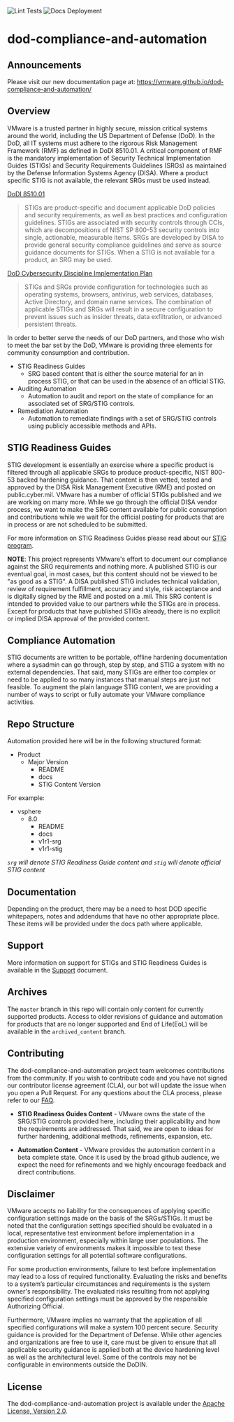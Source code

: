 ![Lint Tests](https://github.com/vmware/dod-compliance-and-automation/actions/workflows/code-linting.yml/badge.svg?master)
![Docs Deployment](https://github.com/vmware/dod-compliance-and-automation/actions/workflows/deploy-docs.yml/badge.svg?docs)
# dod-compliance-and-automation

## Announcements
Please visit our new documentation page at: https://vmware.github.io/dod-compliance-and-automation/  

## Overview
VMware is a trusted partner in highly secure, mission critical systems around the world, including the US Department of Defense (DoD). In the DoD, all IT systems must adhere to the rigorous Risk Management Framework (RMF) as defined in DoDI 8510.01. A critical component of RMF is the mandatory implementation of Security Technical Implementation Guides (STIGs) and Security Requirements Guidelines (SRGs) as maintained by the Defense Information Systems Agency (DISA). Where a product specific STIG is not available, the relevant SRGs must be used instead.

[DoDI 8510.01](http://acqnotes.com/wp-content/uploads/2014/09/DoD-Instruction-8510.01-Risk-Management-Framework-RMF-for-DoD-Information-Technology-IT-24-May-2016.pdf)

>STIGs are product-specific and document applicable DoD policies and security
requirements, as well as best practices and configuration guidelines. STIGs are associated with
security controls through CCIs, which are decompositions of NIST SP 800-53 security controls
into single, actionable, measurable items. SRGs are developed by DISA to provide general
security compliance guidelines and serve as source guidance documents for STIGs. When a
STIG is not available for a product, an SRG may be used.

[DoD Cybersecurity Discipline
Implementation Plan](https://dodcio.defense.gov/Portals/0/Documents/Cyber/CyberDis-ImpPlan.pdf)

>STIGs and SRGs provide
configuration for technologies such as operating systems, browsers, antivirus, web services,
databases, Active Directory, and domain name services. The combination of applicable STIGs
and SRGs will result in a secure configuration to prevent issues such as insider threats, data
exfiltration, or advanced persistent threats.

In order to better serve the needs of our DoD partners, and those who wish to meet the bar set by the DoD, VMware is providing three elements for community consumption and contribution.

* STIG Readiness Guides
  * SRG based content that is either the source material for an in process STIG, or that can be used in the absence of an official STIG.
* Auditing Automation
  * Automation to audit and report on the state of compliance for an associated set of SRG/STIG controls.
* Remediation Automation
  * Automation to remediate findings with a set of SRG/STIG controls using publicly accessible methods and APIs.

## STIG Readiness Guides
STIG development is essentially an exercise where a specific product is filtered through all applicable SRGs to produce product-specific, NIST 800-53 backed hardening guidance. That content is then vetted, tested and approved by the DISA Risk Management Executive (RME) and posted on public.cyber.mil. VMware has a number of official STIGs published and we are working on many more. While we go through the official DISA vendor process, we want to make the SRG content available for public consumption and contributions while we wait for the official posting for products that are in process or are not scheduled to be submitted.

For more information on STIG Readiness Guides please read about our [STIG program](https://www.vmware.com/content/dam/digitalmarketing/vmware/en/pdf/docs/vmware-stig-program-overview.pdf).

__NOTE__: This project represents VMware's effort to document our compliance against the SRG requirements and nothing more. A published STIG is our eventual goal, in most cases, but this content should not be viewed to be "as good as a STIG". A DISA published STIG includes technical validation, review of requirement fulfillment, accuracy and style, risk acceptance and is digitally signed by the RME and posted on a .mil. This SRG content is intended to provided value to our partners while the STIGs are in process. Except for products that have published STIGs already, there is no explicit or implied DISA approval of the provided content.

## Compliance Automation
STIG documents are written to be portable, offline hardening documentation where a sysadmin can go through, step by step, and STIG a system with no external dependencies. That said, many STIGs are either too complex or need to be applied to so many instances that manual steps are just not feasible. To augment the plain language STIG content, we are providing a number of ways to script or fully automate your VMware compliance activities.

## Repo Structure
Automation provided here will be in the following structured format:  

* Product
  * Major Version
    * README
    * docs
    * STIG Content Version

For example:
* vsphere
  * 8.0
    * README
    * docs
    * v1r1-srg
    * v1r1-stig

*`srg` will denote STIG Readiness Guide content and `stig` will denote official STIG content*

## Documentation
Depending on the product, there may be a need to host DOD specific whitepapers, notes and addendums that have no other appropriate place. These items will be provided under the docs path where applicable.

## Support
More information on support for STIGs and STIG Readiness Guides is available in the [Support](SUPPORT.md) document.

## Archives
The `master` branch in this repo will contain only content for currently supported products. Access to older revisions of guidance and automation for products that are no longer supported and End of Life(EoL) will be available in the `archived_content` branch.  

## Contributing
The dod-compliance-and-automation project team welcomes contributions from the community. If you wish to contribute code and you have not signed our contributor license agreement (CLA), our bot will update the issue when you open a Pull Request. For any questions about the CLA process, please refer to our [FAQ](https://cla.vmware.com/faq).

* __STIG Readiness Guides Content__ - VMware owns the state of the SRG/STIG controls provided here, including their applicability and how the requirements are addressed. That said, we are open to ideas for further hardening, additional methods, refinements, expansion, etc.

* __Automation Content__ - VMware provides the automation content in a beta complete state. Once it is used by the broad github audience, we expect the need for refinements and we highly encourage feedback and direct contributions.

## Disclaimer
VMware accepts no liability for the consequences of applying specific configuration settings made on the basis of the SRGs/STIGs. It must be noted that the configuration settings specified should be evaluated in a local, representative test environment before implementation in a production environment, especially within large user populations. The extensive variety of environments makes it impossible to test these configuration settings for all potential software configurations.

For some production environments, failure to test before implementation may lead to a loss of required functionality. Evaluating the risks and benefits to a system’s particular circumstances and requirements is the system owner's responsibility. The evaluated risks resulting from not applying specified configuration settings must be approved by the responsible Authorizing Official.

Furthermore, VMware implies no warranty that the application of all specified configurations will make a system 100 percent secure. Security guidance is provided for the Department of Defense. While other agencies and organizations are free to use it, care must be given to ensure that all applicable security guidance is applied both at the device hardening level as well as the architectural level. Some of the controls may not be configurable in environments outside the DoDIN.

## License
The dod-compliance-and-automation project is available under the [Apache License, Version 2.0](LICENSE).
